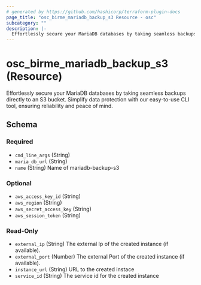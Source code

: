 ```yaml
---
# generated by https://github.com/hashicorp/terraform-plugin-docs
page_title: "osc_birme_mariadb_backup_s3 Resource - osc"
subcategory: ""
description: |-
  Effortlessly secure your MariaDB databases by taking seamless backups directly to an S3 bucket. Simplify data protection with our easy-to-use CLI tool, ensuring reliability and peace of mind.
---
```


# osc_birme_mariadb_backup_s3 (Resource)

Effortlessly secure your MariaDB databases by taking seamless backups directly to an S3 bucket. Simplify data protection with our easy-to-use CLI tool, ensuring reliability and peace of mind.



<!-- schema generated by tfplugindocs -->
## Schema

### Required

- `cmd_line_args` (String)
- `maria_db_url` (String)
- `name` (String) Name of mariadb-backup-s3

### Optional

- `aws_access_key_id` (String)
- `aws_region` (String)
- `aws_secret_access_key` (String)
- `aws_session_token` (String)

### Read-Only

- `external_ip` (String) The external Ip of the created instance (if available).
- `external_port` (Number) The external Port of the created instance (if available).
- `instance_url` (String) URL to the created instace
- `service_id` (String) The service id for the created instance
